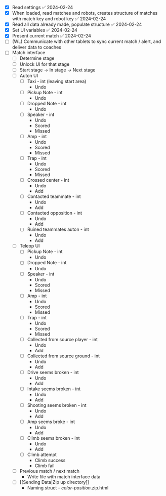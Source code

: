 - [x] Read settings ✅ 2024-02-24
- [x] When loaded, read matches and robots, creates structure of matches with match key and robot key ✅ 2024-02-24
- [x] Read all data already made, populate structure ✅ 2024-02-24
- [x] Set UI variables ✅ 2024-02-24
- [x] Present current match ✅ 2024-02-24
- [ ] (WL) Communicate with other tablets to sync current match / alert, and deliver data to coaches
- [ ] Match interface
	- [ ] Determine stage
	- [ ] Unlock UI for that stage
	- [ ] Start stage -> In stage -> Next stage
	- [ ] Auton UI
		- [ ] Taxi - int (leaving start area)
			- Undo
		- [ ] Pickup Note - int
			- Undo
		- [ ] Dropped Note - int
			- Undo
		- [ ] Speaker - int
			- Undo
			- Scored
			- Missed
		- [ ] Amp - int
			- Undo
			- Scored
			- Missed
		- [ ] Trap - int
			- Undo
			- Scored
			- Missed
		- [ ] Crossed center - int
			- Undo
			- Add
		- [ ] Contacted teammate - int
			- Undo
			- Add
		- [ ] Contacted opposition - int
			- Undo
			- Add
		- [ ] Ruined teammates auton - int
			- Undo
			- Add
	
	- [ ] Teleop UI
		- [ ] Pickup Note - int
			- Undo
		- [ ] Dropped Note - int
			- Undo
		- [ ] Speaker - int
			- Undo
			- Scored
			- Missed
		- [ ] Amp - int
			- Undo
			- Scored
			- Missed
		- [ ] Trap - int
			- Undo
			- Scored
			- Missed
		- [ ] Collected from source player - int
			- Undo
			- Add
		- [ ] Collected from source ground - int
			- Undo
			- Add
		- [ ] Drive seems broken - int
			- Undo
			- Add
		- [ ] Intake seems broken - int
			- Undo
			- Add
		- [ ] Shooting seems broken - int
			- Undo
			- Add
		- [ ] Amp seems broke - int
			- Undo
			- Add
		- [ ] Climb seems broken - int
			- Undo
			- Add
		- [ ] Climb attempt
			- Climb success
			- Climb fail
		
	- [ ] Previous match / next match
		- Write file with match interface data
	- [ ] [[Sending Data|Zip up directory]]
		- Naming struct - $color$-$position$.zip.html
